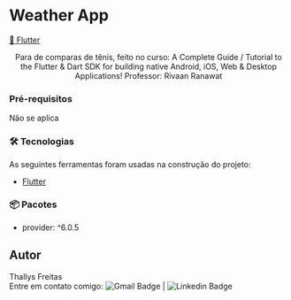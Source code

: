 # Weather App

<a href="https://flutter.dev/">📲 Flutter</a>
</h1>
<p align="center"> Para de comparas de tênis, feito no curso: A Complete Guide / Tutorial to the Flutter & Dart SDK for building native Android, iOS, Web & Desktop Applications! Professor: Rivaan Ranawat</p>

<!-- <h1 align="center">
  <img alt="WeatherDark" title="#DiarioAutista" src="./lib/assets/weather dark.png" />
  <img alt="WeatherLigth" title="#DiarioAutista" src="./lib/assets/weather ligth.png" />
</h1> -->

### Pré-requisitos

Não se aplica

### 🛠 Tecnologias

As seguintes ferramentas foram usadas na construção do projeto:

- [Flutter](https://flutter.dev/)

### 📦 Pacotes
  - provider: ^6.0.5 <br />


## Autor
  Thallys Freitas  <br/>
  Entre em contato comigo: ![Gmail Badge](https://img.shields.io/badge/thallys%40hotmail.com-E--mail-green?style=flat-square&logo=Gmail&logoColor=white&link=mailto:thallys@hotmail.com) |
![Linkedin Badge](https://img.shields.io/badge/Thallys-LinkedIn-blue?style=flat-square&logo=Linkedin&logoColor=white&link=https://www.linkedin.com/in/thallys-freitas-87155074/)